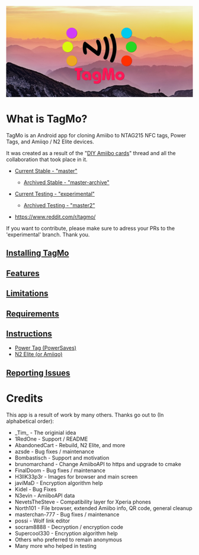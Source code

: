 ![TagMo Logo](assets/tagmo_feature.png)

# What is TagMo?

TagMo is an Android app for cloning Amiibo to NTAG215 NFC tags, Power Tags, and Amiiqo / N2 Elite devices.

It was created as a result of the "[DIY Amiibo cards](https://gbatemp.net/threads/diy-amiibo-cards.406978/)" thread and all the collaboration that took place in it.

* [Current Stable - "master"](https://github.com/HiddenRamblings/TagMo/tree/master)
    * [Archived Stable - "master-archive"](https://github.com/HiddenRamblings/TagMo/tree/master-archive)

* [Current Testing - "experimental"](https://github.com/HiddenRamblings/TagMo/tree/experimental)
    * [Archived Testing - "master2"](https://github.com/HiddenRamblings/TagMo/tree/master2)

* https://www.reddit.com/r/tagmo/

If you want to contribute, please make sure to adress your PRs to the 'experimental' branch. Thank you.

## [Installing TagMo](https://github.com/HiddenRamblings/TagMo/wiki/Installing-TagMo)

## [Features](https://github.com/HiddenRamblings/TagMo/wiki#features)

## [Limitations](https://github.com/HiddenRamblings/TagMo/wiki#limitations)

## [Requirements](https://github.com/HiddenRamblings/TagMo/wiki#requirements)

## [Instructions](https://github.com/HiddenRamblings/TagMo/wiki/Instructions)
* [Power Tag (PowerSaves)](<https://github.com/HiddenRamblings/TagMo/wiki/Power-Tag-(PowerSaves)>)
* [N2 Elite (or Amiiqo)](<https://github.com/HiddenRamblings/TagMo/wiki/N2-Elite-(or-Amiiqo)>)

## [Reporting Issues](https://github.com/HiddenRamblings/TagMo/wiki/Reporting-Issues)

# Credits
This app is a result of work by many others. Thanks go out to (In alphabetical order):

* \_Tim\_ - The originial idea
* 1RedOne - Support / README
* AbandonedCart - Rebuild, N2 Elite, and more
* azsde - Bug fixes / maintenance
* Bombastisch - Support and motivation
* brunomarchand - Change AmiiboAPI to https and upgrade to cmake
* FinalDoom - Bug fixes / maintenance
* H3llK33p3r - Images for browser and main screen
* javiMaD - Encryption algorithm help
* Kidel - Bug Fixes
* N3evin - AmiiboAPI data
* NevetsTheSteve - Compatibility layer for Xperia phones
* North101 - File browser, extended Amiibo info, QR code, general cleanup
* masterchan-777 - Bug fixes / maintenance
* possi - Wolf link editor
* socram8888 - Decryption / encryption code
* Supercool330 - Encryption algorithm help
* Others who preferred to remain anonymous
* Many more who helped in testing
